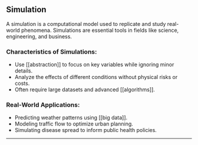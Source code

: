 ## Simulation
A simulation is a computational model used to replicate and study real-world phenomena. Simulations are essential tools in fields like science, engineering, and business.

### Characteristics of Simulations:
- Use [[abstraction]] to focus on key variables while ignoring minor details.
- Analyze the effects of different conditions without physical risks or costs.
- Often require large datasets and advanced [[algorithms]].

### Real-World Applications:
- Predicting weather patterns using [[big data]].
- Modeling traffic flow to optimize urban planning.
- Simulating disease spread to inform public health policies.

---